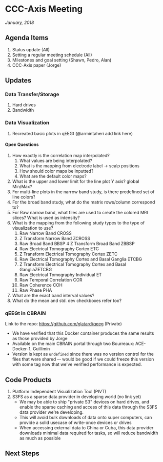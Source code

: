 # CCC-Axis Meeting
*January, 2018*

## Agenda Items
1. Status update (All)
1. Setting a regular meeting schedule (All)
1. Milestones and goal setting (Shawn, Pedro, Alan)
1. CCC-Axis paper (Jorge)


## Updates

### Data Transfer/Storage
1. Hard drives
1. Bandwidth


### Data Visualization
1. Recreated basic plots in qEEGt (@armintaheri add link here)

#### Open Questions
1. How exactly is the correlation map interpolated?
    1. What values are being interpolated?
    1. What is the mapping from electrode label -> scalp positions
    1. How should color maps be inputted?
    1. What are the default color maps?
1. What is the upper and lower limit for the line plot Y axis? global Min/Max?
1. For multi-line plots in the narrow band study, is there predefined set of line colors?
1. For the broad band study, what do the matrix rows/column correspond to?
1. For Raw narrow band, what files are used to create the colored MRI slices? What is used as intensity?
1. What is the mapping from the following study types to the type of visualization to use?
    1. Raw Narrow Band CROSS 
    1. Z Transform Narrow Band ZCROSS 
    1. Raw Broad Band  BBSP 4 Z Transform Broad Band ZBBSP 
    1. Raw Electrical Tomography Cortex ETC 
    1. Z Transform Electrical Tomography Cortex ZETC 
    1. Raw Electrical Tomography Cortex and Basal Ganglia ETCBG 
    1. Z Transform Electrical Tomography Cortex and Basal GangliaZETCBG 
    1. Raw Electrical Tomography Individual ET
    1. Raw Temporal Correlation COR 
    1. Raw Coherence COH 
    1. Raw Phase PHA
1. What are the exact band interval values?
1. What do the mean and std. dev checkboxes refer too?


### qEEGt in CBRAIN
Link to the repo: https://github.com/glatard/qeeg (Private)
* We have verified that this Docker container produces the same results as those provided by Jorge
* Available on the main CBRAIN portal through two Bourreaux: ACE-Docker-1, Guillimin
* Version is kept as `undefined` since there was no version control for the files that were shared -- would be good if we could freeze this version with some tag now that we've verified performance is expected.

## Code Products
1. Platform Independent Visualization Tool (PIVT)
1. S3FS as a sparse data provider in developing world (no link yet)
    - We may be able to ship "private S3" devices on hard drives, and enable the sparse caching and access of this data through the S3FS data provider we're developing.
    - This will avoid bulk downloads of data onto super computers, can provide a solid usecase of write-once devices or drives
    - When accessing external data to China or Cuba, this data provider downloads minimal data required for tasks, so will reduce bandwidth as much as possible


## Next Steps

